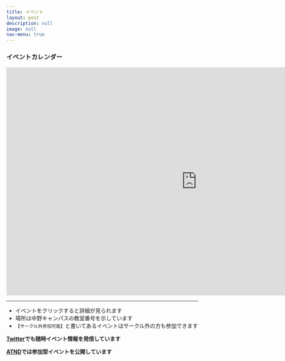 ```yaml
---
title: イベント
layout: post
description: null
image: null
nav-menu: true
---
```


### イベントカレンダー

<iframe src="https://calendar.google.com/calendar/embed?showTitle=0&amp;showPrint=0&amp;showCalendars=0&amp;height=600&amp;wkst=2&amp;bgcolor=%23ffffff&amp;src=f5rd00ev36h82dde7d2am0gbs8%40group.calendar.google.com&amp;color=%235F6B02&amp;ctz=Asia%2FTokyo" style="border-width:0" width="1000" height="600" frameborder="0" scrolling="no"></iframe>

---

- イベントをクリックすると詳細が見られます
- 場所は中野キャンパスの教室番号を示しています
- `【サークル外参加可能】`と書いてあるイベントはサークル外の方も参加できます

**[Twitter](https://twitter.com/ccc_sokon)でも随時イベント情報を発信しています**

**[ATND](https://atnd.org/groups/sokon)では参加型イベントを公開しています**
